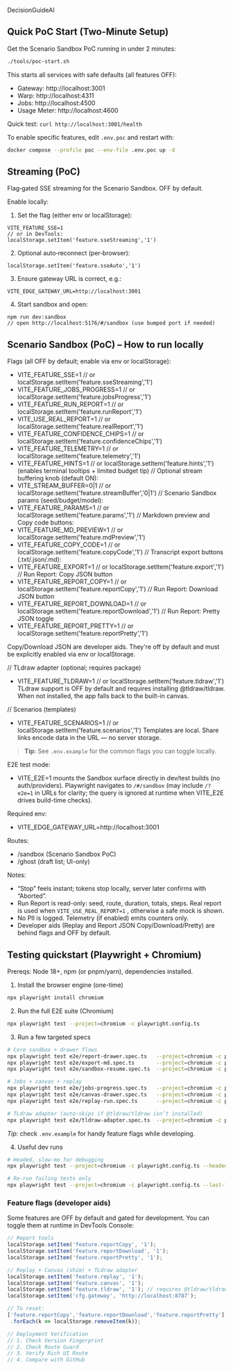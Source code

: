 DecisionGuideAI

## Quick PoC Start (Two-Minute Setup)

Get the Scenario Sandbox PoC running in under 2 minutes:

```bash
./tools/poc-start.sh
```

This starts all services with safe defaults (all features OFF):
- Gateway: http://localhost:3001
- Warp: http://localhost:4311
- Jobs: http://localhost:4500
- Usage Meter: http://localhost:4600

Quick test: `curl http://localhost:3001/health`

To enable specific features, edit `.env.poc` and restart with:
```bash
docker compose --profile poc --env-file .env.poc up -d
```

## Streaming (PoC)

Flag‑gated SSE streaming for the Scenario Sandbox. OFF by default.

Enable locally:

1) Set the flag (either env or localStorage):
```
VITE_FEATURE_SSE=1
// or in DevTools:
localStorage.setItem('feature.sseStreaming','1')
```
2) Optional auto‑reconnect (per‑browser):
```
localStorage.setItem('feature.sseAuto','1')
```
3) Ensure gateway URL is correct, e.g.:
```
VITE_EDGE_GATEWAY_URL=http://localhost:3001
```
4) Start sandbox and open:
```
npm run dev:sandbox
// open http://localhost:5176/#/sandbox (use bumped port if needed)
```

## Scenario Sandbox (PoC) – How to run locally

Flags (all OFF by default; enable via env or localStorage):
- VITE_FEATURE_SSE=1                  // or localStorage.setItem('feature.sseStreaming','1')
- VITE_FEATURE_JOBS_PROGRESS=1        // or localStorage.setItem('feature.jobsProgress','1')
- VITE_FEATURE_RUN_REPORT=1           // or localStorage.setItem('feature.runReport','1')
- VITE_USE_REAL_REPORT=1              // or localStorage.setItem('feature.realReport','1')
- VITE_FEATURE_CONFIDENCE_CHIPS=1     // or localStorage.setItem('feature.confidenceChips','1')
- VITE_FEATURE_TELEMETRY=1            // or localStorage.setItem('feature.telemetry','1')
- VITE_FEATURE_HINTS=1               // or localStorage.setItem('feature.hints','1')
  (enables terminal tooltips + limited budget tip)
// Optional stream buffering knob (default ON):
- VITE_STREAM_BUFFER=0|1             // or localStorage.setItem('feature.streamBuffer','0|1')
// Scenario Sandbox params (seed/budget/model):
- VITE_FEATURE_PARAMS=1              // or localStorage.setItem('feature.params','1')
// Markdown preview and Copy code buttons:
- VITE_FEATURE_MD_PREVIEW=1          // or localStorage.setItem('feature.mdPreview','1')
- VITE_FEATURE_COPY_CODE=1           // or localStorage.setItem('feature.copyCode','1')
// Transcript export buttons (.txt/.json/.md):
- VITE_FEATURE_EXPORT=1              // or localStorage.setItem('feature.export','1')
// Run Report: Copy JSON button
- VITE_FEATURE_REPORT_COPY=1         // or localStorage.setItem('feature.reportCopy','1')
// Run Report: Download JSON button
- VITE_FEATURE_REPORT_DOWNLOAD=1     // or localStorage.setItem('feature.reportDownload','1')
// Run Report: Pretty JSON toggle
- VITE_FEATURE_REPORT_PRETTY=1       // or localStorage.setItem('feature.reportPretty','1')

Copy/Download JSON are developer aids. They're off by default and must be explicitly enabled via env or localStorage.

// TLdraw adapter (optional; requires package)
- VITE_FEATURE_TLDRAW=1              // or localStorage.setItem('feature.tldraw','1')
  TLdraw support is OFF by default and requires installing @tldraw/tldraw. When not installed, the app falls back to the built-in canvas.

// Scenarios (templates)
- VITE_FEATURE_SCENARIOS=1           // or localStorage.setItem('feature.scenarios','1')
  Templates are local. Share links encode data in the URL — no server storage.

> **Tip:** See `.env.example`  for the common flags you can toggle locally.

E2E test mode:
- VITE_E2E=1 mounts the Sandbox surface directly in dev/test builds (no auth/providers). Playwright navigates to `/#/sandbox` (may include `/?e2e=1` in URLs for clarity; the query is ignored at runtime when VITE_E2E drives build-time checks).

Required env:
- VITE_EDGE_GATEWAY_URL=http://localhost:3001

Routes:
- /sandbox  (Scenario Sandbox PoC)
- /ghost    (draft list; UI-only)

Notes:
- “Stop” feels instant; tokens stop locally, server later confirms with “Aborted”.
- Run Report is read-only: seed, route, duration, totals, steps. Real report is used when `VITE_USE_REAL_REPORT=1` , otherwise a safe mock is shown.
- No PII is logged. Telemetry (if enabled) emits counters only.
- Developer aids (Replay and Report JSON Copy/Download/Pretty) are behind flags and OFF by default.

## Testing quickstart (Playwright + Chromium)

Prereqs: Node 18+, npm (or pnpm/yarn), dependencies installed.

1) Install the browser engine (one-time)
```bash
npx playwright install chromium
```

2) Run the full E2E suite (Chromium)
```bash
npx playwright test --project=chromium -c playwright.config.ts
```

3) Run a few targeted specs
```bash
# Core sandbox + drawer flows
npx playwright test e2e/report-drawer.spec.ts   --project=chromium -c playwright.config.ts
npx playwright test e2e/export-md.spec.ts       --project=chromium -c playwright.config.ts
npx playwright test e2e/sandbox-resume.spec.ts  --project=chromium -c playwright.config.ts

# Jobs + canvas + replay
npx playwright test e2e/jobs-progress.spec.ts   --project=chromium -c playwright.config.ts
npx playwright test e2e/canvas-drawer.spec.ts   --project=chromium -c playwright.config.ts
npx playwright test e2e/replay-run.spec.ts      --project=chromium -c playwright.config.ts

# TLdraw adapter (auto-skips if @tldraw/tldraw isn’t installed)
npx playwright test e2e/tldraw-adapter.spec.ts  --project=chromium -c playwright.config.ts
```

_Tip:_ check `.env.example`  for handy feature flags while developing.

4) Useful dev runs
```bash
# Headed, slow-mo for debugging
npx playwright test --project=chromium -c playwright.config.ts --headed --debug

# Re-run failing tests only
npx playwright test --project=chromium -c playwright.config.ts --last-failed
```

### Feature flags (developer aids)
Some features are OFF by default and gated for development. You can toggle them at runtime in DevTools Console:

```js
// Report tools
localStorage.setItem('feature.reportCopy', '1');
localStorage.setItem('feature.reportDownload', '1');
localStorage.setItem('feature.reportPretty', '1');

// Replay + Canvas (shim) + TLdraw adapter
localStorage.setItem('feature.replay', '1');
localStorage.setItem('feature.canvas', '1');
localStorage.setItem('feature.tldraw', '1'); // requires @tldraw/tldraw; otherwise falls back to built-in canvas
localStorage.setItem('cfg.gateway', 'http://localhost:8787');

// To reset:
['feature.reportCopy','feature.reportDownload','feature.reportPretty']
 .forEach(k => localStorage.removeItem(k));

// Deployment Verification
// 1. Check Version Fingerprint
// 2. Check Route Guard
// 3. Verify Rich UI Route
// 4. Compare with GitHub
